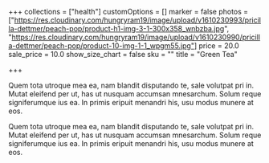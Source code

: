 +++
collections = ["health"]
customOptions = []
marker = false
photos = ["https://res.cloudinary.com/hungryram19/image/upload/v1610230993/pricilla-dettmer/peach-pop/product-h1-img-3-1-300x358_wnbzba.jpg", "https://res.cloudinary.com/hungryram19/image/upload/v1610230990/pricilla-dettmer/peach-pop/product-10-img-1-1_wpgm55.jpg"]
price = 20.0
sale_price = 10.0
show_size_chart = false
sku = ""
title = "Green Tea"

+++

Quem tota utroque mea ea, nam blandit disputando te, sale volutpat pri in. Mutat eleifend per ut, has ut nusquam accumsan mnesarchum. Solum reque signiferumque ius ea. In primis eripuit menandri his, usu modus munere at eos.

Quem tota utroque mea ea, nam blandit disputando te, sale volutpat pri in. Mutat eleifend per ut, has ut nusquam accumsan mnesarchum. Solum reque signiferumque ius ea. In primis eripuit menandri his, usu modus munere at eos.
